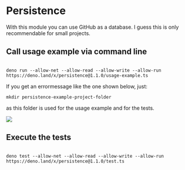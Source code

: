 # Persistence

With this module you can use GitHub as a database. I guess this is only recommendable for small projects.


## Call usage example via command line
```

deno run --allow-net --allow-read --allow-write --allow-run https://deno.land/x/persistence@1.1.0/usage-example.ts

```

If you get an errormessage like the one shown below, just:
```
mkdir persistence-example-project-folder 
```
as this folder is used for the usage example and for the tests.

![](https://user-images.githubusercontent.com/43786652/88719502-ad504180-d123-11ea-91c9-ad28cd24274f.png)  


## Execute the tests 
```

deno test --allow-net --allow-read --allow-write --allow-run https://deno.land/x/persistence@1.1.0/test.ts

``` 
